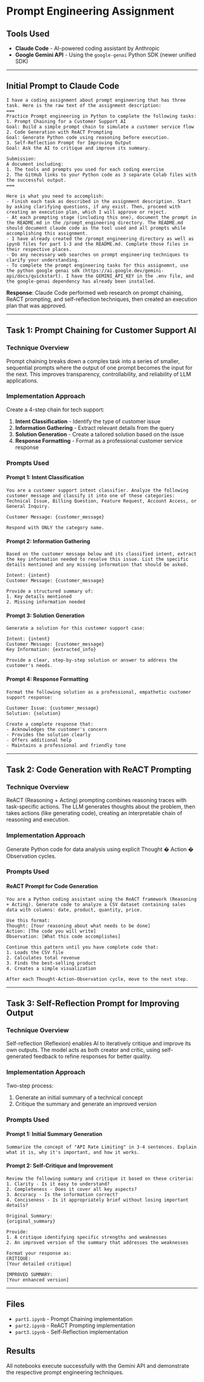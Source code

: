 # Prompt Engineering Assignment

## Tools Used
- **Claude Code** - AI-powered coding assistant by Anthropic
- **Google Gemini API** - Using the `google-genai` Python SDK (newer unified SDK)

---

## Initial Prompt to Claude Code

```
I have a coding assignment about prompt engineering that has three task. Here is the raw text of the assignment description:
===
Practice Prompt engineering in Python to complete the following tasks:
1. Prompt Chaining for a Customer Support AI
Goal: Build a simple prompt chain to simulate a customer service flow
2. Code Generation with ReACT Prompting
Goal: Generate Python code using reasoning before execution.
3. Self-Reflection Prompt for Improving Output
Goal: Ask the AI to critique and improve its summary.

Submission:
A document including:
1. The tools and prompts you used for each coding exercise
2. The GitHub links to your Python code as 3 separate Colab files with the successful output.
===

Here is what you need to accomplish:
- Finish each task as described in the assignment description. Start by asking clarifying questions, if any exist. Then, proceed with creating an execution plan, which I will approve or reject.
- At each prompting stage (including this one), document the prompt in the README.md in the /prompt_engineering directory. The README.md should document claude code as the tool used and all prompts while accomplishing this assignment.
- I have already created the /prompt_engineering directory as well as ipynb files for part 1-3 and the README.md. Complete those files in their respective places.
- Do any necessary web searches on prompt engineering techniques to clarify your understanding.
- To complete the prompt engineering tasks for this assignemnt, use the python google genai sdk (https://ai.google.dev/gemini-api/docs/quickstart). I have the GEMINI_API_KEY in the .env file, and the google-genai dependency has already been installed.
```

**Response**: Claude Code performed web research on prompt chaining, ReACT prompting, and self-reflection techniques, then created an execution plan that was approved.

---

## Task 1: Prompt Chaining for Customer Support AI

### Technique Overview
Prompt chaining breaks down a complex task into a series of smaller, sequential prompts where the output of one prompt becomes the input for the next. This improves transparency, controllability, and reliability of LLM applications.

### Implementation Approach
Create a 4-step chain for tech support:
1. **Intent Classification** - Identify the type of customer issue
2. **Information Gathering** - Extract relevant details from the query
3. **Solution Generation** - Create a tailored solution based on the issue
4. **Response Formatting** - Format as a professional customer service response

### Prompts Used

#### Prompt 1: Intent Classification
```
You are a customer support intent classifier. Analyze the following customer message and classify it into one of these categories: Technical Issue, Billing Question, Feature Request, Account Access, or General Inquiry.

Customer Message: {customer_message}

Respond with ONLY the category name.
```

#### Prompt 2: Information Gathering
```
Based on the customer message below and its classified intent, extract the key information needed to resolve this issue. List the specific details mentioned and any missing information that should be asked.

Intent: {intent}
Customer Message: {customer_message}

Provide a structured summary of:
1. Key details mentioned
2. Missing information needed
```

#### Prompt 3: Solution Generation
```
Generate a solution for this customer support case:

Intent: {intent}
Customer Message: {customer_message}
Key Information: {extracted_info}

Provide a clear, step-by-step solution or answer to address the customer's needs.
```

#### Prompt 4: Response Formatting
```
Format the following solution as a professional, empathetic customer support response:

Customer Issue: {customer_message}
Solution: {solution}

Create a complete response that:
- Acknowledges the customer's concern
- Provides the solution clearly
- Offers additional help
- Maintains a professional and friendly tone
```

---

## Task 2: Code Generation with ReACT Prompting

### Technique Overview
ReACT (Reasoning + Acting) prompting combines reasoning traces with task-specific actions. The LLM generates thoughts about the problem, then takes actions (like generating code), creating an interpretable chain of reasoning and execution.

### Implementation Approach
Generate Python code for data analysis using explicit Thought � Action � Observation cycles.

### Prompts Used

#### ReACT Prompt for Code Generation
```
You are a Python coding assistant using the ReACT framework (Reasoning + Acting). Generate code to analyze a CSV dataset containing sales data with columns: date, product, quantity, price.

Use this format:
Thought: [Your reasoning about what needs to be done]
Action: [The code you will write]
Observation: [What this code accomplishes]

Continue this pattern until you have complete code that:
1. Loads the CSV file
2. Calculates total revenue
3. Finds the best-selling product
4. Creates a simple visualization

After each Thought-Action-Observation cycle, move to the next step.
```

---

## Task 3: Self-Reflection Prompt for Improving Output

### Technique Overview
Self-reflection (Reflexion) enables AI to iteratively critique and improve its own outputs. The model acts as both creator and critic, using self-generated feedback to refine responses for better quality.

### Implementation Approach
Two-step process:
1. Generate an initial summary of a technical concept
2. Critique the summary and generate an improved version

### Prompts Used

#### Prompt 1: Initial Summary Generation
```
Summarize the concept of "API Rate Limiting" in 3-4 sentences. Explain what it is, why it's important, and how it works.
```

#### Prompt 2: Self-Critique and Improvement
```
Review the following summary and critique it based on these criteria:
1. Clarity - Is it easy to understand?
2. Completeness - Does it cover all key aspects?
3. Accuracy - Is the information correct?
4. Conciseness - Is it appropriately brief without losing important details?

Original Summary:
{original_summary}

Provide:
1. A critique identifying specific strengths and weaknesses
2. An improved version of the summary that addresses the weaknesses

Format your response as:
CRITIQUE:
[Your detailed critique]

IMPROVED SUMMARY:
[Your enhanced version]
```

---

## Files
- `part1.ipynb` - Prompt Chaining implementation
- `part2.ipynb` - ReACT Prompting implementation
- `part3.ipynb` - Self-Reflection implementation

## Results
All notebooks execute successfully with the Gemini API and demonstrate the respective prompt engineering techniques.
